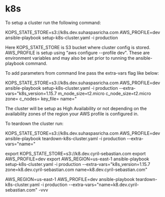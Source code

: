 # k8s

To setup a cluster run the following command:

KOPS_STATE_STORE=s3://k8s.dev.suhaspasricha.com AWS_PROFILE=dev ansible-playbook setup-k8s-cluster.yaml -i production


Here KOPS_STATE_STORE is S3 bucket where cluster config is stored. AWS_PROFILE is setup using 
"aws configure --profile dev". These are environment variables and may also be set prior to running the ansible-playbook command.

To add parameters from command line pass the extra-vars flag like below:

KOPS_STATE_STORE=s3://k8s.dev.suhaspasricha.com AWS_PROFILE=dev ansible-playbook setup-k8s-cluster.yaml -i production 
--extra-vars="k8s_version=1.15.7 m_node_size=t2.micro c_node_size=t2.micro zone=<dns hosted zone> c_nodes=<number of compute nodes> key_file=<path to ssh key> name=<your cluster name>"

<!-- KOPS_STATE_STORE=s3://k8.dev.cyril-sebastian.com AWS_PROFILE=kops-dev AWS_REGION=us-east-1 ansible-playbook setup-k8s-cluster.yaml -i production --extra-vars="k8s_version=1.15.7 zone=k8.dev.cyril-sebastian.com name=k8.dev.cyril-sebastian.com" -->

The cluster will be setup as High Availability or not depending on the availability zones of the region your AWS profile is 
configured in.

To teardown the cluster run:

KOPS_STATE_STORE=s3://k8s.dev.suhaspasricha.com AWS_PROFILE=dev ansible-playbook teardown-k8s-cluster.yaml -i production --extra-vars="name=<your cluster name>"


<!-- New Setup Method -->
export KOPS_STATE_STORE=s3://k8.dev.cyril-sebastian.com
export AWS_PROFILE=dev
export AWS_REGION=us-east-1
ansible-playbook setup-k8s-cluster.yaml -i production --extra-vars="k8s_version=1.15.7 zone=k8.dev.cyril-sebastian.com name=k8.dev.cyril-sebastian.com"

<!-- New Teardown -->
AWS_REGION=us-east-1 AWS_PROFILE=dev ansible-playbook teardown-k8s-cluster.yaml -i production --extra-vars="name=k8.dev.cyril-sebastian.com" -vvv